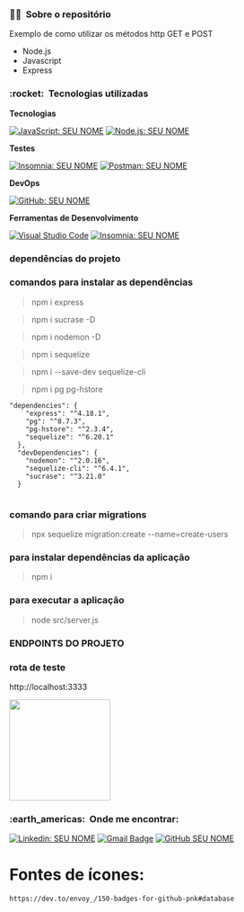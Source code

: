 <h3> 👨‍💼 &nbsp;Sobre o repositório </h3>

Exemplo de como utilizar os métodos http GET e POST

- Node.js
- Javascript
- Express

<h3> :rocket: &nbsp;Tecnologias utilizadas </h3>

**Tecnologias**

  [![JavaScript: SEU NOME](https://img.shields.io/badge/-JavaScript-333333?style=flat&logo=javascript&link=https://developer.mozilla.org/pt-BR/docs/Web/JavaScript/Guide/Introduction)](https://developer.mozilla.org/pt-BR/docs/Web/JavaScript/Guide/Introduction)
  [![Node.js: SEU NOME](https://img.shields.io/badge/-Node.js-333333?style=flat&logo=node.js&link=https://nodejs.org/en/)](https://nodejs.org/en/)

**Testes**

  [![Insomnia: SEU NOME](https://img.shields.io/badge/-Insomnia-333333?style=flat&logo=insomnia&link=https://insomnia.rest/download)](https://insomnia.rest/download)
  [![Postman: SEU NOME](https://img.shields.io/badge/-Postman-333333?style=flat&logo=postman&link=https://www.postman.com/downloads/)](https://www.postman.com/downloads)

<!-- **Banco de dados**

  [![MongoDB: SEU NOME](https://img.shields.io/badge/-MongoDB-white?style=flat&logo=mongodb&logoColor=green&link=https://account.mongodb.com/account/login)](https://account.mongodb.com/account/login) -->

**DevOps**

  [![GitHub: SEU NOME](https://img.shields.io/badge/-GitHub-333333?style=flat&logo=github&link=https://github.com/)](https://github.com/)

**Ferramentas de Desenvolvimento**

  [![Visual Studio Code](https://img.shields.io/badge/-Visual%20Studio%20Code-333333?style=flat&logo=visual-studio-code&logoColor=007ACC&link=https://code.visualstudio.com/Download)](https://code.visualstudio.com/Download)
  [![Insomnia: SEU NOME](https://img.shields.io/badge/-Insomnia-333333?style=flat&logo=insomnia&link=https://insomnia.rest/download)](https://insomnia.rest/download)
  
<h3> dependências do projeto </h3>

### comandos para instalar as dependências
> npm i express

> npm i sucrase -D

> npm i nodemon -D

> npm i sequelize

> npm i --save-dev sequelize-cli

> npm i pg pg-hstore

```
"dependencies": {
    "express": "^4.18.1",
    "pg": "^8.7.3",
    "pg-hstore": "^2.3.4",
    "sequelize": "^6.20.1"
  },
  "devDependencies": {
    "nodemon": "^2.0.16",
    "sequelize-cli": "^6.4.1",
    "sucrase": "^3.21.0"
  }
  
```

### comando para criar migrations
> npx sequelize migration:create --name=create-users
### para instalar dependências da aplicação
> npm i 

### para executar a aplicação
> node src/server.js

<h3> ENDPOINTS DO PROJETO </h3>

### rota de teste
http://localhost:3333


<a href="https://github.com/artstar10">
  <img height="180em" src="https://github-readme-stats.vercel.app/api?username=artstar10&theme=dracula&show_icons=true" />
</a>

<br/>

<h3> :earth_americas: &nbsp;Onde me encontrar: </h3> 

[![Linkedin: SEU NOME](https://img.shields.io/badge/-USERNAME-blue?style=flat-square&logo=Linkedin&logoColor=white&link=https://www.linkedin.com/in/arthur-neves-de-oliveira-sistemas-de-informacao/)](https://www.linkedin.com/in/arthur-neves-de-oliveira-sistemas-de-informacao/)
[![Gmail Badge](https://img.shields.io/badge/-seuemail@email.com-006bed?style=flat-square&logo=Gmail&logoColor=white&link=mailto:SEU-EMAIL)](mailto:INSIRA-SEU-EMAIL-AQUI)
[![GitHub SEU NOME](https://img.shields.io/github/followers/artstar10?label=follow&style=social&link=https://github.com/artstar10)](https://github.com/artstar10)


# Fontes de ícones:
```
https://dev.to/envoy_/150-badges-for-github-pnk#database

```











